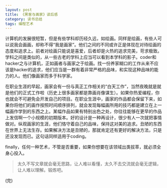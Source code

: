 ```yaml
---
layout: post
title: 《黑客与画家》读后感
category: 读书总结
tags: 编程艺术
---
```


计算机的发展很短暂，但是有些学科却历经久远，如绘画。同样是绘画，有些人可以说我会画画，却称不得“我是画家”。他们之间的不同或许正是体现在对待绘画的态度和追求上。前者对绘画只能说是喜爱，后者却是火热的追求完美，苛求极致。学科之间是类似的，从一些古老的学科上应当可以看到本学科的影子。coder和hacker之与计算机，正如画者与画家之于绘画。找一份养家糊口的工作从来不应该是hacker的追求，他们应当是一群有着非常严格的品味，和实现这种品味的能力的人。他们像画家而多于科学家。

在职业生涯的早起，画家会有一份与真正工作相关的“白天工作”，当然夜晚就是就是他们的正式工作啦（历史上很多画家都是靠画肖像谋生）。如果你热爱编程，你也就会不可避免会开发自己的项目。在职业生涯中，画家的作品都会保留下来，如果你将他们的画作按照时间顺序排列，就会发现每幅画所用的技巧都是建立在上一幅画作学到的东西之上。某幅作品如果有特别出色之处，你往往能够在更早的作品上发信啊一个小规模的初期版本。好的设计是一种再设计，很少有人一次就把事情做对。纵观画家的生涯，他们恪守着自己的品味，保持这对美的追求。丑陋的东西在世界上无法生存。如果解决方法是丑陋的，那就肯定还有更好的解决方法，只是还没发现而已。这句话同样适用于coding。

finally，任何一种艺术，不管是否重要，如果你想要在该领域出类拔萃，就必须全身心投入。

> 太久不写文章就会毫无思路，让人难以看懂，太久不去交流就会毫无逻辑，让人难以理解。锻炼吧。

(完)





